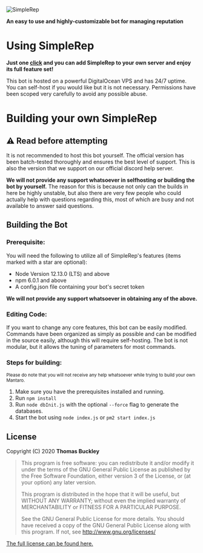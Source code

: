 <img alt="SimpleRep" src="https://i.imgur.com/S508wNe.png"/>

**An easy to use and highly-customizable bot for managing reputation**

# Using SimpleRep

**Just one [click](https://discordapp.com/oauth2/authorize?client_id=722844046145356161&scope=bot&permissions=269741120) and you can add SimpleRep to your own server and enjoy its full feature set!**

This bot is hosted on a powerful DigitalOcean VPS and has 24/7 uptime. You can self-host if you would like but it is not necessary. Permissions have been scoped very carefully to avoid any possible abuse.

# Building your own SimpleRep

## ⚠ **Read before attempting**
It is not recommended to host this bot yourself. The official version has been batch-tested thoroughly and ensures the best level of support. This is also the version that we support on our official discord help server.

**We will not provide any support whatsoever in selfhosting or building the bot by yourself.**
The reason for this is because not only can the builds in here be highly unstable, but also there are very few people who could actually help with questions regarding this, most of which are busy and not available to answer said questions.

## Building the Bot

### Prerequisite:

You will need the following to utilize all of SimpleRep's features (items marked with a star are optional):
* Node Version 12.13.0 (LTS) and above
* npm 6.0.1 and above
* A config.json file containing your bot's secret token

**We will not provide any support whatsoever in obtaining any of the above.**

### Editing Code:
If you want to change any core features, this bot can be easily modified. Commands have been organized as simply as possible and can be modified in the source easily, although this will require self-hosting. The bot is not modular, but it allows the tuning of parameters for most commands.

### Steps for building:
<sub>Please do note that you will not receive any help whatsoever while trying to build your own Mantaro.</sub>
1. Make sure you have the prerequisites installed and running.
2. Run `npm install`
3. Run `node dbInit.js` with the optional `--force` flag to generate the databases.
4. Start the bot using `node index.js` or `pm2 start index.js`


## License

Copyright (C) 2020 **Thomas Buckley**

>This program is free software: you can redistribute it and/or modify it under the terms of the GNU General Public License
>as published by the Free Software Foundation, either version 3 of the License, or (at your option) any later version. 
>                                                   
>This program is distributed in the hope that it will be useful, but WITHOUT ANY WARRANTY; 
>without even the implied warranty of MERCHANTABILITY or FITNESS FOR A PARTICULAR PURPOSE. 
>                                                   
>See the GNU General Public License for more details. 
>You should have received a copy of the GNU General Public License along with this program. If not, see http://www.gnu.org/licenses/

[The full license can be found here.](https://github.com/2v/SimpleRep/blob/master/LICENSE)